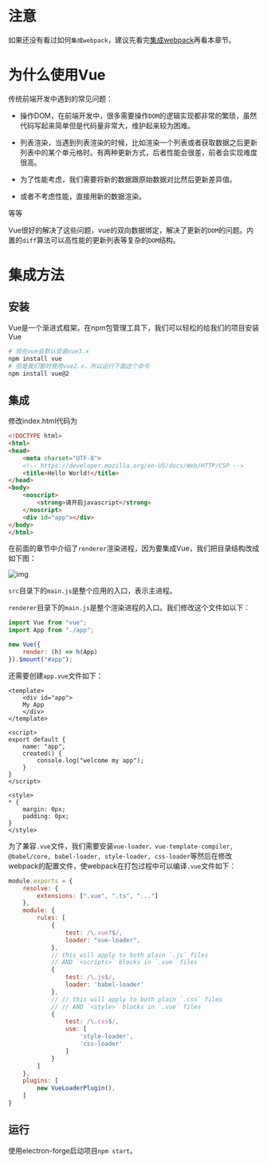 # 注意

如果还没有看过如何`集成webpack`，建议先看完[集成webpack](https://www.yuque.com/youqiaomu-qphez/eek9rm/swx29r5c0pterv4f#HAebh)再看本章节。

# 为什么使用Vue

传统前端开发中遇到的常见问题：

- 操作DOM，在前端开发中，很多需要操作`DOM`的逻辑实现都非常的繁琐，虽然代码写起来简单但是代码量非常大，维护起来较为困难。

- 列表渲染，当遇到列表渲染的时候，比如渲染一个列表或者获取数据之后更新列表中的某个单元格时。有两种更新方式，后者性能会很差，前者会实现难度很高。

- 为了性能考虑，我们需要将新的数据跟原始数据对比然后更新差异值。
- 或者不考虑性能，直接用新的数据渲染。

等等

Vue很好的解决了这些问题，vue的双向数据绑定，解决了更新的`DOM`的问题。内置的`diff`算法可以高性能的更新列表等复杂的`DOM`结构。

# 集成方法

## 安装

Vue是一个渐进式框架。在npm包管理工具下，我们可以轻松的给我们的项目安装Vue

```bash
# 现在vue会默认安装vue3.x
npm install vue
# 但是我们暂时使用vue2.x，所以运行下面这个命令
npm install vue@2
```

## 集成

修改index.html代码为

```html
<!DOCTYPE html>
<html>
<head>
	<meta charset="UTF-8">
	<!-- https://developer.mozilla.org/en-US/docs/Web/HTTP/CSP -->
	<title>Hello World!</title>
</head>
<body>
	<noscript>
		<strong>请开启javascript</strong>
	</noscript>
	<div id="app"></div>
</body>
</html>
```

在前面的章节中介绍了`renderer`渲染进程，因为要集成Vue，我们把目录结构改成如下图：

![img](https://raw.githubusercontent.com/yqm1995/pic_bed/master/images/1669874755614-32813dd5-c239-44f3-b411-56137bf19af5.png)

`src`目录下的`main.js`是整个应用的入口，表示主进程。

`renderer`目录下的`main.js`是整个渲染进程的入口。我们修改这个文件如以下：

```javascript
import Vue from "vue";
import App from "./app";

new Vue({
	render: (h) => h(App)
}).$mount("#app");
```

还需要创建`app.vue`文件如下：

```vue
<template>
	<div id="app">
  	My App
	</div>
</template>

<script>
export default {
	name: "app",
	created() {
		console.log("welcome my app");
	}
}
</script>

<style>
* {
	margin: 0px;
	padding: 0px;
}
</style>
```

为了兼容`.vue`文件，我们需要安装`vue-loader，vue-template-compiler, @babel/core, babel-loader, style-loader, css-loader`等然后在修改webpack的配置文件，使webpack在打包过程中可以编译`.vue`文件如下：

```javascript
module.exports = {
	resolve: {
		extensions: [".vue", ".ts", "..."]
	},
	module: {
		rules: [
			{
				test: /\.vue?$/,
				loader: "vue-loader",
			},
			// this will apply to both plain `.js` files
			// AND `<scripts>` blocks in `.vue` files
			{
				test: /\.js$/,
				loader: 'babel-loader'
			},
			// // this will apply to both plain `.css` files
			// // AND `<style>` blocks in `.vue` files
			{
				test: /\.css$/,
				use: [
					'style-loader',
					'css-loader'
				]
			}
		]
	},
	plugins: [
		new VueLoaderPlugin(),
	]
}
```

## 运行

使用electron-forge启动项目`npm start`。